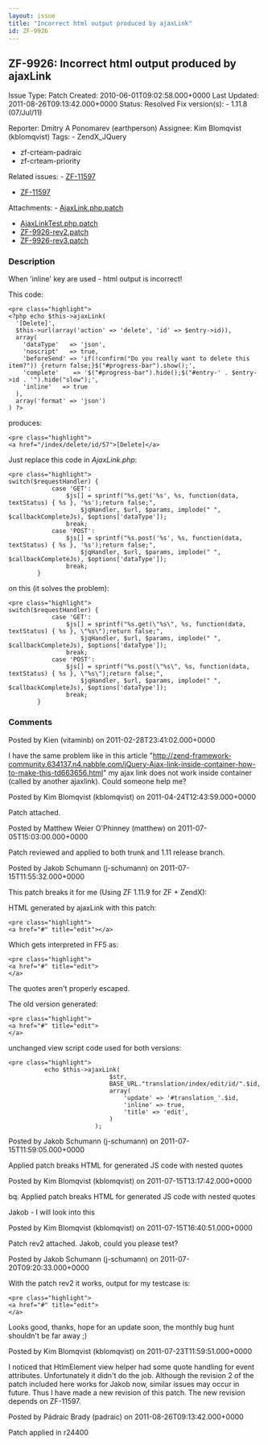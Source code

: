 ```yaml
---
layout: issue
title: "Incorrect html output produced by ajaxLink"
id: ZF-9926
---
```


ZF-9926: Incorrect html output produced by ajaxLink
---------------------------------------------------

 Issue Type: Patch Created: 2010-06-01T09:02:58.000+0000 Last Updated: 2011-08-26T09:13:42.000+0000 Status: Resolved Fix version(s): - 1.11.8 (07/Jul/11)
 
 Reporter:  Dmitry A Ponomarev (earthperson)  Assignee:  Kim Blomqvist (kblomqvist)  Tags: - ZendX\_JQuery
- zf-crteam-padraic
- zf-crteam-priority
 
 Related issues: - [ZF-11597](/issues/browse/ZF-11597)
- [ZF-11597](/issues/browse/ZF-11597)
 
 Attachments: - [AjaxLink.php.patch](/issues/secure/attachment/13868/AjaxLink.php.patch)
- [AjaxLinkTest.php.patch](/issues/secure/attachment/13869/AjaxLinkTest.php.patch)
- [ZF-9926-rev2.patch](/issues/secure/attachment/14522/ZF-9926-rev2.patch)
- [ZF-9926-rev3.patch](/issues/secure/attachment/14532/ZF-9926-rev3.patch)
 
### Description

When 'inline' key are used - html output is incorrect!

This code:

 
    <pre class="highlight">
    <?php echo $this->ajaxLink(
      '[Delete]',
      $this->url(array('action' => 'delete', 'id' => $entry->id)),
      array(
        'dataType'   => 'json',
        'noscript'   => true,
        'beforeSend' => 'if(!confirm("Do you really want to delete this item?")) {return false;}$("#progress-bar").show();',
        'complete'    => '$("#progress-bar").hide();$("#entry-' . $entry->id . '").hide("slow");',
        'inline'   => true
      ),
      array('format' => 'json')
    ) ?>


produces:

 
    <pre class="highlight">
    <a href="/index/delete/id/57">[Delete]</a>


Just replace this code in _AjaxLink.php_:

 
    <pre class="highlight">
    switch($requestHandler) {
                case 'GET':
                    $js[] = sprintf("%s.get('%s', %s, function(data, textStatus) { %s }, '%s');return false;",
                        $jqHandler, $url, $params, implode(" ", $callbackCompleteJs), $options['dataType']);
                    break;
                case 'POST':
                    $js[] = sprintf("%s.post('%s', %s, function(data, textStatus) { %s }, '%s');return false;",
                        $jqHandler, $url, $params, implode(" ", $callbackCompleteJs), $options['dataType']);
                    break;
            }


on this (it solves the problem):

 
    <pre class="highlight">
    switch($requestHandler) {
                case 'GET':
                    $js[] = sprintf("%s.get(\"%s\", %s, function(data, textStatus) { %s }, \"%s\");return false;",
                        $jqHandler, $url, $params, implode(" ", $callbackCompleteJs), $options['dataType']);
                    break;
                case 'POST':
                    $js[] = sprintf("%s.post(\"%s\", %s, function(data, textStatus) { %s }, \"%s\");return false;",
                        $jqHandler, $url, $params, implode(" ", $callbackCompleteJs), $options['dataType']);
                    break;
            }


 

 

### Comments

Posted by Kien (vitaminb) on 2011-02-28T23:41:02.000+0000

I have the same problem like in this article "http://zend-framework-community.634137.n4.nabble.com/jQuery-Ajax-link-inside-container-how-to-make-this-td663656.html" my ajax link does not work inside container (called by another ajaxlink). Could someone help me?

 

 

Posted by Kim Blomqvist (kblomqvist) on 2011-04-24T12:43:59.000+0000

Patch attached.

 

 

Posted by Matthew Weier O'Phinney (matthew) on 2011-07-05T15:03:00.000+0000

Patch reviewed and applied to both trunk and 1.11 release branch.

 

 

Posted by Jakob Schumann (j-schumann) on 2011-07-15T11:55:32.000+0000

This patch breaks it for me (Using ZF 1.11.9 for ZF + ZendX):

HTML generated by ajaxLink with this patch:

 
    <pre class="highlight">
    <a href="#" title="edit"></a>

Which gets interpreted in FF5 as:

 
    <pre class="highlight">
    <a href="#" title="edit">
    </a>

The quotes aren't properly escaped.

The old version generated:

 
    <pre class="highlight">
    <a href="#" title="edit">
    </a>

unchanged view script code used for both versions:

 
    <pre class="highlight">
              echo $this->ajaxLink(
                                $str,
                                BASE_URL."translation/index/edit/id/".$id,
                                array(
                                    'update' => '#translation_'.$id,
                                    'inline' => true,
                                    'title' => 'edit',
                                )
                            );


 

 

Posted by Jakob Schumann (j-schumann) on 2011-07-15T11:59:05.000+0000

Applied patch breaks HTML for generated JS code with nested quotes

 

 

Posted by Kim Blomqvist (kblomqvist) on 2011-07-15T13:17:42.000+0000

bq. Applied patch breaks HTML for generated JS code with nested quotes

Jakob - I will look into this

 

 

Posted by Kim Blomqvist (kblomqvist) on 2011-07-15T16:40:51.000+0000

Patch rev2 attached. Jakob, could you please test?

 

 

Posted by Jakob Schumann (j-schumann) on 2011-07-20T09:20:33.000+0000

With the patch rev2 it works, output for my testcase is:

 
    <pre class="highlight">
    <a href="#" title="edit">
    </a>

Looks good, thanks, hope for an update soon, the monthly bug hunt shouldn't be far away ;)

 

 

Posted by Kim Blomqvist (kblomqvist) on 2011-07-23T11:59:51.000+0000

I noticed that HtlmElement view helper had some quote handling for event attributes. Unfortunately it didn't do the job. Although the revision 2 of the patch included here works for Jakob now, similar issues may occur in future. Thus I have made a new revision of this patch. The new revision depends on ZF-11597.

 

 

Posted by Pádraic Brady (padraic) on 2011-08-26T09:13:42.000+0000

Patch applied in r24400

 

 
